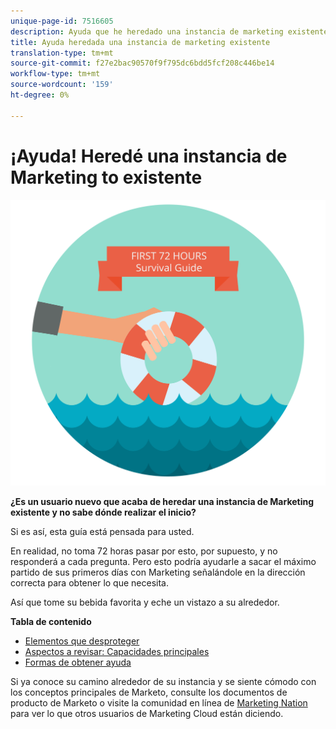 ```yaml
---
unique-page-id: 7516605
description: Ayuda que he heredado una instancia de marketing existente - Documentos de marketing - Documentación del producto
title: Ayuda heredada una instancia de marketing existente
translation-type: tm+mt
source-git-commit: f27e2bac90570f9f795dc6bdd5fcf208c446be14
workflow-type: tm+mt
source-wordcount: '159'
ht-degree: 0%

---
```



# ¡Ayuda! Heredé una instancia de Marketing to existente

![](assets/help-ive-inherited-an-existing-marketo-instance.png)

**¿Es un usuario nuevo que acaba de heredar una instancia de Marketing existente y no sabe dónde realizar el inicio?**

Si es así, esta guía está pensada para usted.

En realidad, no toma 72 horas pasar por esto, por supuesto, y no responderá a cada pregunta. Pero esto podría ayudarle a sacar el máximo partido de sus primeros días con Marketing señalándole en la dirección correcta para obtener lo que necesita.

Así que tome su bebida favorita y eche un vistazo a su alrededor.

**Tabla de contenido**

* [Elementos que desproteger](/help/marketo/getting-started/inheriting-a-marketo-instance/items-to-check-off.md)
* [Aspectos a revisar: Capacidades principales](/help/marketo/getting-started/inheriting-a-marketo-instance/things-to-review-core-skills.md)
* [Formas de obtener ayuda](/help/marketo/getting-started/inheriting-a-marketo-instance/ways-to-get-help.md)

Si ya conoce su camino alrededor de su instancia y se siente cómodo con los conceptos principales de Marketo, consulte los documentos de producto de Marketo o visite la comunidad en línea de [Marketing Nation](https://nation.marketo.com/) para ver lo que otros usuarios de Marketing Cloud están diciendo.
